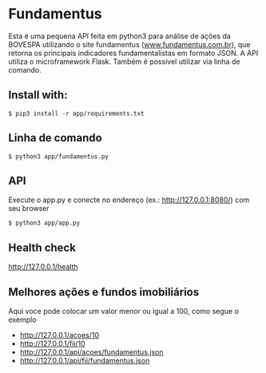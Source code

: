 # Fundamentus
Esta é uma pequena API feita em python3 para análise de ações da BOVESPA utilizando o site fundamentus (www.fundamentus.com.br), que retorna os principais indicadores fundamentalistas em formato JSON. A API utiliza o microframework Flask. Também é possível utilizar via linha de comando.

## Install with:
    $ pip3 install -r app/requirements.txt

## Linha de comando
    $ python3 app/fundamentus.py

## API
Execute o app.py e conecte no endereço (ex.: http://127.0.0.1:8080/) com seu browser

    $ python3 app/app.py

## Health check

http://127.0.0.1/health

## Melhores ações e fundos imobiliários

Aqui voce pode colocar um valor menor ou igual a 100, como segue o exemplo

* http://127.0.0.1/acoes/10
* http://127.0.0.1/fii/10
* http://127.0.0.1/api/acoes/fundamentus.json
* http://127.0.0.1/api/fii/fundamentus.json